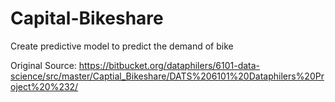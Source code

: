 # Capital-Bikeshare
Create predictive model to predict the demand of bike

Original Source:
https://bitbucket.org/dataphilers/6101-data-science/src/master/Captial_Bikeshare/DATS%206101%20Dataphilers%20Project%20%232/
